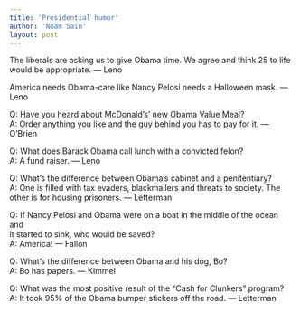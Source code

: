 ```yaml
---
title: 'Presidential humor'
author: 'Noam Sain'
layout: post
---
```


The liberals are asking us to give Obama time. We agree and think 25 to life would be appropriate. — Leno

America needs Obama-care like Nancy Pelosi needs a Halloween mask. — Leno

Q: Have you heard about McDonald’s’ new Obama Value Meal?  
A: Order anything you like and the guy behind you has to pay for it. — O’Brien

Q: What does Barack Obama call lunch with a convicted felon?  
A: A fund raiser. — Leno

Q: What’s the difference between Obama’s cabinet and a penitentiary?  
A: One is filled with tax evaders, blackmailers and threats to society. The  
other is for housing prisoners. — Letterman

Q: If Nancy Pelosi and Obama were on a boat in the middle of the ocean and  
it started to sink, who would be saved?  
A: America! — Fallon

Q: What’s the difference between Obama and his dog, Bo?  
A: Bo has papers. — Kimmel

Q: What was the most positive result of the “Cash for Clunkers” program?  
A: It took 95% of the Obama bumper stickers off the road. — Letterman